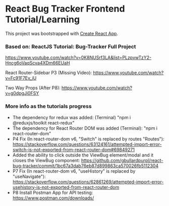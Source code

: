 # React Bug Tracker Frontend Tutorial/Learning

This project was bootstrapped with [Create React App](https://github.com/facebook/create-react-app).

### Based on: ReactJS Tutorial: Bug-Tracker Full Project

https://www.youtube.com/watch?v=0K8NUSrf3LA&list=PLzpvwTzY2-Hncg6oVaqScva4XDm66EUaH

React Router-Sidebar P3 (Missing Video): https://www.youtube.com/watch?v=Fc91F7Ev_iU

Two Way Props (After P8): https://www.youtube.com/watch?v=g0dpgJi0FSY

### More info as the tutorials progress

- The dependency for redux was added: (Terminal) "npm i @reduxjs/toolkit react-redux"
- The dependency for React Router DOM was added (Terminal): "npm i react-router-dom"
- P4 Fix (In react-router-dom v6, "Switch" is replaced by routes "Routes"): https://stackoverflow.com/questions/63124161/attempted-import-error-switch-is-not-exported-from-react-router-dom#69849271
- Added the ability to click outside the ViewBug element/modal and it closes the ViewBug component: https://github.com/gbullardpurpl/react-bug-tracker/commit/1bc67a3dab76eb87d899863ca570026fb5112304
- P7 Fix (In react-router-dom v6, "useHistory" is replaced by "useNavigate"): https://stackoverflow.com/questions/62861269/attempted-import-error-usehistory-is-not-exported-from-react-router-dom
- P8 Install Postman App for API testing: https://www.postman.com/downloads/
